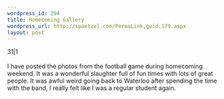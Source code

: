 ```yaml
--- 
wordpress_id: 294
title: Homecoming Gallery
wordpress_url: http://spaetzel.com/PermaLink,guid,179.aspx
layout: post
---
```

<div id="thumb">
        <cpg_albumthumb>
        31|1
        </cpg_albumthumb>
        </div>
        <br />
        I have posted the photos from the football game during homecoming weekend. It was
        a wonderful slaughter full of fun times with lots of great people. It was awful weird
        going back to Waterloo after spending the time with the band, I really felt like I
        was a regular student again.<img width="0" height="0" src="http://spaetzel.com/aggbug.ashx?id=179" />
